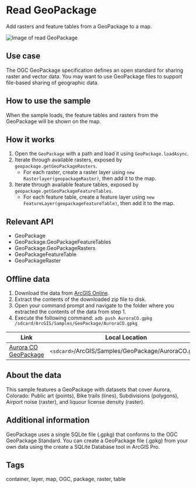 # Read GeoPackage

Add rasters and feature tables from a GeoPackage to a map.

![Image of read GeoPackage](read-geopackage.png)

## Use case

The OGC GeoPackage specification defines an open standard for sharing raster and vector data. You may want to use GeoPackage files to support file-based sharing of geographic data.

## How to use the sample

When the sample loads, the feature tables and rasters from the GeoPackage will be shown on the map.

## How it works

1. Open the `GeoPackage` with a path and load it using `GeoPackage.loadAsync`.
2. Iterate through available rasters, exposed by `geopackage.getGeoPackageRasters`.
    * For each raster, create a raster layer using `new Rasterlayer(geopackageRaster)`, then add it to the map.
3. Iterate through available feature tables, exposed by `geopackage.getGeoPackageFeatureTables`.
    * For each feature table, create a feature layer using `new FeatureLayer(geopackageFeatureTable)`, then add it to the map.

## Relevant API

* GeoPackage
* GeoPackage.GeoPackageFeatureTables
* GeoPackage.GeoPackageRasters
* GeoPackageFeatureTable
* GeoPackageRaster

## Offline data
1. Download the data from [ArcGIS Online](https://www.arcgis.com/home/item.html?id=68ec42517cdd439e81b036210483e8e7).
1. Extract the contents of the downloaded zip file to disk.
1. Open your command prompt and navigate to the folder where you extracted the contents of the data from step 1.
1. Execute the following command: `adb push AuroraCO.gpkg /sdcard/ArcGIS/Samples/GeoPackage/AuroraCO.gpkg`

Link | Local Location
---------|-------|
|[Aurora CO GeoPackage](https://www.arcgis.com/home/item.html?id=68ec42517cdd439e81b036210483e8e7)| `<sdcard>`/ArcGIS/Samples/GeoPackage/AuroraCO.gpkg|

## About the data

This sample features a GeoPackage with datasets that cover Aurora, Colorado: Public art (points), Bike trails (lines), Subdivisions (polygons), Airport noise (raster), and liquour license density (raster).

## Additional information

GeoPackage uses a single SQLite file (.gpkg) that conforms to the OGC GeoPackage Standard. You can create a GeoPackage file (.gpkg) from your own data using the create a SQLite Database tool in ArcGIS Pro.
	
## Tags

container, layer, map, OGC, package, raster, table
